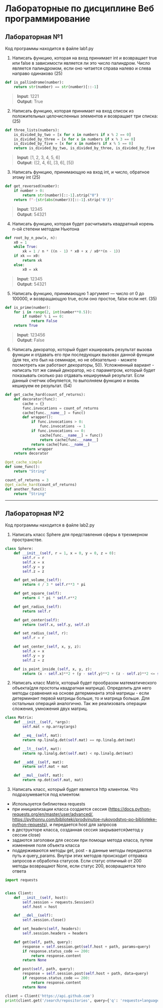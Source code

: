 # Лабораторные по дисциплине Веб программирование

## Лабораторная №1

Код программы находится в файле lab1.py

1.  Написать функцию, которая на вход принимает int и возвращает true или false в зависимости является ли это число палиндром. Число является палиндромом, если оно читается справа налево и слева направо одинаково (25)
 
```python
def is_pallindrome(number):
    return str(number) == str(number)[::-1]
```

> **Input**:
    1221
<br/> **Output**:
    True
    
2.  Написать функцию, которая принимает на вход список из положительных целочисленных элементов и возвращает три списка: (25)

```python
def three_lists(numbers):
    is_divided_by_two = [x for x in numbers if x % 2 == 0]
    is_divided_by_three = [x for x in numbers if x % 3 == 0]
    is_divided_by_five = [x for x in numbers if x % 5 == 0]
    return is_divided_by_two, is_divided_by_three, is_divided_by_five
```

> **Input**:
    [1, 2, 3, 4, 5, 6]
<br/> **Output**:
    ([2, 4, 6], [3, 6], [5])
    
3.  Написать функцию, принимающую на вход int, и число, обратное этому int (25)

```python
def get_reversed(number):
    if number > 0:
        return str(number)[::-1].strip("0")
    return f"-{str(abs(number))[::-1].strip('0')}"
```

> **Input**:
    12345
<br/> **Output**:
    54321
    
4.  Написать функцию, которая будет расчитывать квадратный корень n-ой степени методом Ньютона 

```python
def root_by_n_pow(x, n):
    x0 = 1
    while True:
        xk = 1 / n * ((n - 1) * x0 + x / x0**(n - 1))
    if xk == x0:
        return xk
    else:
        x0 = xk
```

> **Input**:
    12345
<br/> **Output**:
    54321
    
 5.  Написать функцию, принимающую 1 аргумент — число от 0 до 100000, и возвращающую true, если оно простое, false если нет. (35)
 
```python
def is_prime(number):
    for i in range(2, int(number**0.5)):
        if number % i == 0:
            return False
    return True
```

> **Input**:
    123456
<br/> **Output**:
    False
    
 6.  Написать декоратор, который будет кэшировать результат вызова функции и отдавать его при последующих вызовах данной функции (для тех, кто был на семинаре, но не обязательно - можете посмотреть как работают декораторы, 50).
Усложненный вариант - написать тот же самый декоратор, но с параметром, который будет показывать сколько раз отдавать кешируемый результат. Если данный счетчик обнуляется, то выполняем функцию и вновь кешируем ее результат. (54)

```python
def get_cache_hard(count_of_returns):
    def decorator(func):
        cache = {}
        func.invocations = count_of_returns
        cache[func.__name__] = func()
        def wrapper():
            if func.invocations > 0:
                func.invocations -= 1
            if func.invocations == 0:
                cache[func.__name__] = func()
                return cache[func.__name__]
            return cache[func.__name__]
		return wrapper
	return decorator

@get_cache_simple
def some_func():
    return "String"

count_of_returns = 3
@get_cache_hard(count_of_returns)
def another_func():
    return "String"
```

---

## Лабораторная №2

Код программы находится в файле lab2.py

1.  Написать класс Sphere для представления сферы в трехмерном пространстве.
```python
class Sphere:
    def __init__(self, r = 1, x = 0, y = 0, z = 0):
        self.r = r
        self.x = x
        self.y = y
        self.z = z

    def get_volume_(self):
        return 4 / 3 * self.r**3 * pi

    def get_square_(self):
        return 4 * pi * self.r**2

    def get_radius_(self):
        return self.r

    def get_center(self):
        return (self.x, self.y, self.z)

    def set_radius_(self, r):
        self.r = r

    def set_center_(self, x, y, z):
        self.x = x
        self.y = y
        self.z = z

    def is_point_inside_(self, x, y, z):
        return (x - self.x)**2 + (y - self.y)**2 + (z - self.z)**2 <= self.r**2
```

2. Написать класс Matrix, который будет прообразом математического объекта(для простоты квадратная матрица). Определить для него методы сравнения на основе детерминанта этой матрицы - если детерминант первой матрицы больше, то и матрица больше. Для остальных операций аналогично. Так же реализовать операции сложения, умножения двух матриц.
```python
class Matrix:
    def __init__(self, *args):
        self.mat = np.array(args)

    def __eq__(self, mat):
        return np.linalg.det(self.mat) == np.linalg.det(mat)

    def __lt__(self, mat):
        return np.linalg.det(self.mat) < np.linalg.det(mat)

    def __add__(self, mat):
        return self.mat + mat

    def __mul__(self, mat):
        return np.dot(self.mat, mat)
```

3.  Написать класс, который будет является http клиентом. Что подразумевается под клиентом:
-  Используется библиотека requests
-  при инициализации класса создается сессия (https://docs.python-requests.org/en/master/user/advanced/, https://pythonru.com/biblioteki/prodvinutoe-rukovodstvo-po-biblioteke-python-requests), и передается host для запросов
-  в деструкторе класса, созданная сессия закрывается(метод у сессии close)
-  задаются заголовки для сессии при помощи метода класса, путем изменения поля объекта класса
-  поддерживаются методы get, post - в данные методы передаются путь и query_params. Внутри этих методов происходит отправка запросов и обработка статусов. Если статус отличный от 200 методы возвращают None, если статус 200, возвращается тело ответа

```python
import requests


class Client:
    def __init__(self, host):
        self.session = requests.Session()
        self.host = host

    def __del__(self):
        self.session.close()

    def set_headers(self, headers):
        self.session.headers = headers

    def get(self, path, query):
        response = self.session.get(self.host + path, params=query)
        if response.status_code == 200:
            return response.content
        return None

    def post(self, path, query):
        response = self.session.post(self.host + path, data=query)
        if response.status_code == 200:
            return response.content
        return None

client = Client('https://api.github.com')
print(client.get('/search/repositories', query={'q': 'requests+language:python'}))
```
